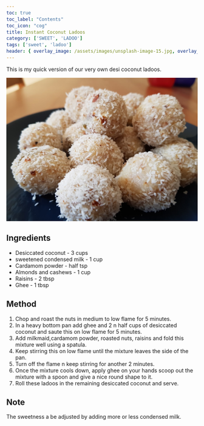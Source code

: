 ```yaml
---
toc: true
toc_label: "Contents"
toc_icon: "cog"
title: Instant Coconut Ladoos
category: ['SWEET', 'LADOO']
tags: ['sweet', 'ladoo']
header: { overlay_image: /assets/images/unsplash-image-15.jpg, overlay_filter: 0.5, teaser: '/assets/images/coconut_ladoo.png', og_image: '/assets/images/coconut_ladoo.png', caption: 'Photo credit: [**Unsplash**](https://unsplash.com)' }
---
```


This is my quick version of our very own desi coconut ladoos.

![coco_ladoo](/assets/images/coconut_ladoo.png)

 
## Ingredients

 - Desiccated coconut - 3 cups
 - sweetened condensed milk - 1 cup
 - Cardamom powder - half tsp
 - Almonds and cashews - 1 cup
 - Raisins -  2 tbsp
 - Ghee - 1 tbsp


## Method


 1. Chop and roast the nuts in medium to low flame for 5 minutes.
 2. In a heavy bottom pan add ghee and 2 n half cups of desiccated coconut and saute this on low flame for 5 minutes.
 3. Add milkmaid,cardamom powder, roasted nuts, raisins and fold this mixture well using a spatula.
 4. Keep stirring this on low flame until the mixture leaves the side of the pan.
 5. Turn off the flame n keep stirring for another 2 minutes.
 6. Once the mixture cools down, apply ghee on your hands scoop out the mixture with a spoon and give a nice round shape to it.
 7. Roll these ladoos in the remaining desiccated coconut and serve.    

## Note

The sweetness a be adjusted by adding more or less condensed milk. 
